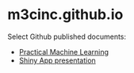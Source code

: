 # m3cinc.github.io

Select Github published documents:

- [Practical Machine Learning](http://m3cinc.github.io/PML2.html)
- [Shiny App presentation](http://m3cinc.github.io/DataPre-Processor.html)
